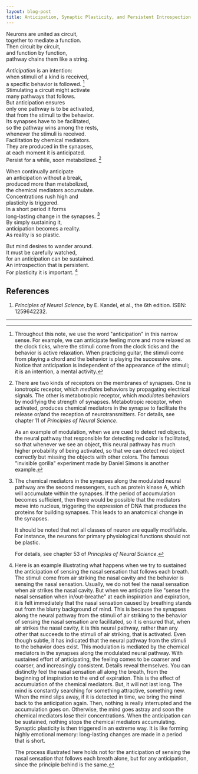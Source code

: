 ```yaml
---
layout: blog-post
title: Anticipation, Synaptic Plasticity, and Persistent Introspection (A Poem)
---
```


Neurons are united as circuit,  
together to mediate a function.  
Then circuit by circuit,  
and function by function,  
pathway chains them like a string.  

_Anticipation_ is an intention:  
when stimuli of a kind is received,  
a specific behavior is followed. [^anticipation]  
Stimulating a circuit might activate  
many pathways that follows.  
But anticipation ensures  
only one pathway is to be activated,  
that from the stimuli to the behavior.  
Its synapses have to be facilitated,  
so the pathway wins among the rests,  
whenever the stimuli is received.  
Facilitation by chemical mediators.  
They are produced in the synapses,  
at each moment it is anticipated.  
Persist for a while, soon metabolized. [^modulation]  

When continually anticipate  
an anticipation without a break,  
produced more than metabolized,  
the chemical mediators accumulate.  
Concentrations rush high and  
plasticity is triggered.  
In a short period it forms  
long-lasting change in the synapses. [^synaptic-plasticity]  
By simply sustaining it,  
anticipation becomes a reality.  
As reality is so plastic.  

But mind desires to wander around.  
It must be carefully watched,  
for an anticipation can be sustained.  
An introspection that is persistent.  
For plasticity it is important. [^breath-example]  

  [^anticipation]: Throughout this note, we use the word "anticipation" in this narrow sense. For example, we can anticipate feeling more and more relaxed as the clock ticks, where the stimuli come from the clock ticks and the behavior is active relaxation. When practicing guitar, the stimuli come from playing a chord and the behavior is playing the successive one. Notice that anticipation is independent of the appearance of the stimuli; it is an intention, a mental activity.

  [^modulation]: There are two kinds of receptors on the membranes of synapses. One is ionotropic receptor, which _mediates_ behaviors by propagating electrical signals. The other is metabotropic receptor, which _modulates_ behaviors by modifying the strength of synapses. Metabotropic receptor, when activated, produces chemical mediators in the synapse to facilitate the release or/and the reception of neurotransmitters. For details, see chapter 11 of _Principles of Neural Science_.

      As an example of modulation, when we are cued to detect red objects, the neural pathway that responsible for detecting red color is facilitated, so that whenever we see an object, this neural pathway has much higher probability of being activated, so that we can detect red object correctly but missing the objects with other colors. The famous "invisible gorilla" experiment made by Daniel Simons is another example.

  [^synaptic-plasticity]: The chemical mediators in the synapses along the modulated neural pathway are the second messengers, such as protein kinase A, which will accumulate within the synapses. If the period of accumulation becomes sufficient, then there would be possible that the mediators move into nucleus, triggering the expression of DNA that produces the proteins for building synapses. This leads to an anatomical change in the synapses.

      It should be noted that not all classes of neuron are equally modifiable. For instance, the neurons for primary physiological functions should not be plastic.

      For details, see chapter 53 of _Principles of Neural Science_.

  [^breath-example]: Here is an example illustrating what happens when we try to sustained the anticipation of sensing the nasal sensation that follows each breath. The stimuli come from air striking the nasal cavity and the behavior is sensing the nasal sensation. Usually, we do not feel the nasal sensation when air strikes the nasal cavity. But when we anticipate like "sense the nasal sensation when in/out-breathe" at each inspiration and expiration, it is felt immediately that the nasal sensation caused by breathing stands out from the blurry background of mind. This is because the synapses along the neural pathway from the stimuli of air striking to the behavior of sensing the nasal sensation are facilitated, so it is ensured that, when air strikes the nasal cavity, it is this neural pathway, rather than any other that succeeds to the stimuli of air striking, that is activated. Even though subtle, it has indicated that the neural pathway from the stimuli to the behavior does exist. This modulation is mediated by the chemical mediators in the synapses along the modulated neural pathway. With sustained effort of anticipating, the feeling comes to be coarser and coarser, and increasingly consistent. Details reveal themselves. You can distinctly feel the nasal sensation all along the breath, from the beginning of inspiration to the end of expiration. This is the effect of accumulation of the chemical mediators. But, it will not last long. The mind is constantly searching for something attractive, something new. When the mind slips away, if it is detected in time, we bring the mind back to the anticipation again. Then, nothing is really interrupted and the accumulation goes on. Otherwise, the mind goes astray and soon the chemical mediators lose their concentrations. When the anticipation can be sustained, nothing stops the chemical mediators accumulating. Synaptic plasticity is then triggered in an extreme way. It is like forming highly emotional memory: long-lasting changes are made in a period that is short.

    The process illustrated here holds not for the anticipation of sensing the nasal sensation that follows each breath alone, but for any anticipation, since the principle behind is the same.

## References

1. _Principles of Neural Science_, by E. Kandel, et al., the 6th edition. ISBN: 1259642232.

---
